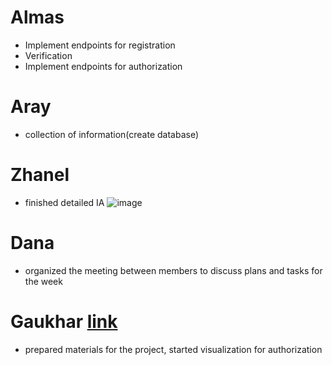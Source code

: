 # Almas
* Implement endpoints for registration
* Verification
* Implement endpoints for authorization
# Aray
* collection of information(create database)
# Zhanel
* finished detailed IA 
![image](https://user-images.githubusercontent.com/55758989/162629229-99ed7cd6-6fd0-4a17-9a51-a88def3111b3.png)
# Dana
* organized the meeting between members to discuss plans and tasks for the week
# Gaukhar [link](https://github.com/SuleymanDemirelKazakhstan/diploma-project-team-spirit/tree/frontend)
* prepared materials for the project, started visualization for authorization 

